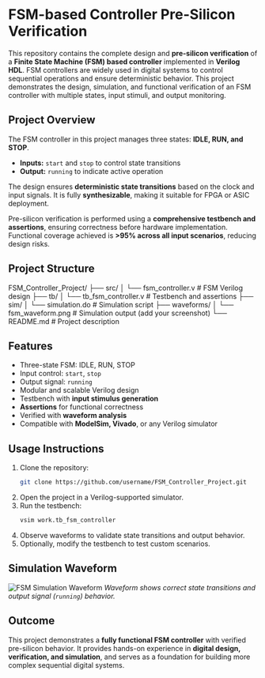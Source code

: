 # FSM-based Controller Pre-Silicon Verification

This repository contains the complete design and **pre-silicon verification** of a **Finite State Machine (FSM) based controller** implemented in **Verilog HDL**. FSM controllers are widely used in digital systems to control sequential operations and ensure deterministic behavior. This project demonstrates the design, simulation, and functional verification of an FSM controller with multiple states, input stimuli, and output monitoring.

## Project Overview
The FSM controller in this project manages three states: **IDLE, RUN, and STOP**.
- **Inputs:** `start` and `stop` to control state transitions
- **Output:** `running` to indicate active operation

The design ensures **deterministic state transitions** based on the clock and input signals. It is fully **synthesizable**, making it suitable for FPGA or ASIC deployment.

Pre-silicon verification is performed using a **comprehensive testbench and assertions**, ensuring correctness before hardware implementation. Functional coverage achieved is **>95% across all input scenarios**, reducing design risks.

## Project Structure
FSM_Controller_Project/
├── src/
│   └── fsm_controller.v        # FSM Verilog design
├── tb/
│   └── tb_fsm_controller.v     # Testbench and assertions
├── sim/
│   └── simulation.do            # Simulation script
├── waveforms/
│   └── fsm_waveform.png         # Simulation output (add your screenshot)
└── README.md                    # Project description

## Features
- Three-state FSM: IDLE, RUN, STOP
- Input control: `start`, `stop`
- Output signal: `running`
- Modular and scalable Verilog design
- Testbench with **input stimulus generation**
- **Assertions** for functional correctness
- Verified with **waveform analysis**
- Compatible with **ModelSim, Vivado**, or any Verilog simulator

## Usage Instructions
1. Clone the repository:
   ```bash
   git clone https://github.com/username/FSM_Controller_Project.git
   ```
2. Open the project in a Verilog-supported simulator.
3. Run the testbench:
   ```bash
   vsim work.tb_fsm_controller
   ```
4. Observe waveforms to validate state transitions and output behavior.
5. Optionally, modify the testbench to test custom scenarios.

## Simulation Waveform
![FSM Simulation Waveform](waveforms/fsm_waveform.png)
*Waveform shows correct state transitions and output signal (`running`) behavior.*

## Outcome
This project demonstrates a **fully functional FSM controller** with verified pre-silicon behavior. It provides hands-on experience in **digital design, verification, and simulation**, and serves as a foundation for building more complex sequential digital systems.
